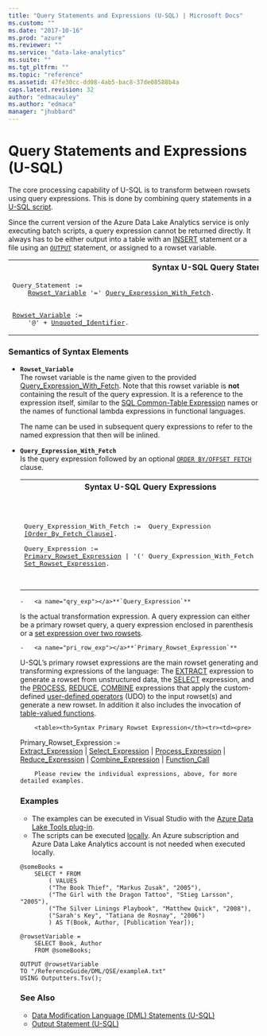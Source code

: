 ```yaml
---
title: "Query Statements and Expressions (U-SQL) | Microsoft Docs"
ms.custom: ""
ms.date: "2017-10-16"
ms.prod: "azure"
ms.reviewer: ""
ms.service: "data-lake-analytics"
ms.suite: ""
ms.tgt_pltfrm: ""
ms.topic: "reference"
ms.assetid: 47fe30cc-dd08-4ab5-bac8-37de08588b4a
caps.latest.revision: 32
author: "edmacauley"
ms.author: "edmaca"
manager: "jhubbard"
---
```

# Query Statements and Expressions (U-SQL)
The core processing capability of U-SQL is to transform between rowsets using query expressions. This is done by combining query statements in a [U-SQL script](../USQL/u-sql-scripts.md).  
  
Since the current version of the Azure Data Lake Analytics service is only executing batch scripts, a query expression cannot be returned directly. It always has to be either output into a table with an [INSERT](../USQL/insert-u-sql.md) statement or a file using an [`OUTPUT`](../USQL/output-statement-u-sql.md) statement, or assigned to a rowset variable.  
  
<table><th>Syntax U-SQL Query Statements</th><tr><td><pre>
Query_Statement :=                                                                                       
    <a href="#row_var">Rowset_Variable</a> '=' <a href="#qry_exp_fetch">Query_Expression_With_Fetch</a>.<br /><br />
<a href="#row_var">Rowset_Variable</a> :=
    '@' + <a href="u-sql-identifiers.md">Unquoted_Identifier</a>.
</pre></td></tr></table>

### Semantics of Syntax Elements    
-   <a name="row_var"></a>**`Rowset_Variable`**   
The rowset variable is the name given to the provided <a href="#qry_exp_fetch">Query_Expression_With_Fetch</a>. Note that this rowset variable is **not** containing the result of the query expression. It is a reference to the expression itself, similar to the [SQL Common-Table Expression](https://msdn.microsoft.com/library/ms175972.aspx) names or the names of functional lambda expressions in functional languages.  
  
    The name can be used in subsequent query expressions to refer to the named expression that then will be inlined.  
   
-   <a name="qry_exp_fetch"></a>**`Query_Expression_With_Fetch`**   
Is the query expression followed by an optional [`ORDER BY/OFFSET FETCH`](../USQL/order-by-and-offset-fetch-clause-u-sql.md) clause.   
  
    <table><th>Syntax U-SQL Query Expressions</th><tr><td><pre>
Query_Expression_With_Fetch :=
<a></a>     Query_Expression <a href="ORDER%20BY%20and%20OFFSET_FETCH%20Clause%20(U-SQL).md">[Order_By_Fetch_Clause]</a>.     
Query_Expression :=
<a href="#pri_row_exp">     Primary_Rowset_Expression</a>
|    '(' Query_Expression_With_Fetch ')'
|    <a href="Set%20Rowset%20Expressions%20(U-SQL).md">Set_Rowset_Expression</a>.                                                                    <a></a>
    </pre></td></tr></table>
    
    -   <a name="qry_exp"></a>**`Query_Expression`**   
Is the actual transformation expression.  A query expression can either be a primary rowset query, a query expression enclosed in parenthesis or a [set expression over two rowsets](../USQL/set-rowset-expressions-u-sql.md).   

    -   <a name="pri_row_exp"></a>**`Primary_Rowset_Expression`**  
U-SQL’s primary rowset expressions are the main rowset generating and transforming expressions of the language: The [EXTRACT](../USQL/extract-expression-u-sql.md) expression to generate a rowset from unstructured data, the [SELECT](../USQL/select-expression-u-sql.md) expression, and the [PROCESS](../USQL/process-expression-u-sql.md), [REDUCE](../USQL/reduce-expression-u-sql.md), [COMBINE](../USQL/combine-expression-u-sql.md) expressions that apply the custom-defined [user-defined operators](https://docs.microsoft.com/azure/data-lake-analytics/data-lake-analytics-u-sql-programmability-guide#user-defined-objects--udo)
 (UDO) to the input rowset(s) and generate a new rowset. In addition it also includes the invocation of [table-valued functions](../USQL/u-sql-table-valued-functions.md).  

        <table><th>Syntax Primary Rowset Expression</th><tr><td><pre>
Primary_Rowset_Expression :=                                                                        
<a></a>    <a href="extract-expression-u-sql.md">Extract_Expression</a>
|   <a href="select-expression-u-sql.md">Select_Expression</a>
|   <a href="process-expression-u-sql.md">Process_Expression</a>
|   <a href="reduce-expression-u-sql.md">Reduce_Expression</a>
|   <a href="combine-expression-u-sql.md">Combine_Expression</a>
|   <a href="table-valued-function-expression-u-sql.md">Function_Call                                                                             </a>  
        </pre></td></tr></table>
        
        Please review the individual expressions, above, for more detailed examples.
        
### Examples
- The examples can be executed in Visual Studio with the [Azure Data Lake Tools plug-in](https://www.microsoft.com/download/details.aspx?id=49504).  
- The scripts can be executed [locally](https://docs.microsoft.com/azure/data-lake-analytics/data-lake-analytics-data-lake-tools-get-started#run-u-sql-locally).  An Azure subscription and Azure Data Lake Analytics account is not needed when executed locally.
```
@someBooks = 
    SELECT * FROM 
        ( VALUES
        ("The Book Thief", "Markus Zusak", "2005"),
        ("The Girl with the Dragon Tattoo", "Stieg Larsson", "2005"),
        ("The Silver Linings Playbook", "Matthew Quick", "2008"),
        ("Sarah's Key", "Tatiana de Rosnay", "2006")
        ) AS T(Book, Author, [Publication Year]);
        
@rowsetVariable =
    SELECT Book, Author
    FROM @someBooks;

OUTPUT @rowsetVariable
TO "/ReferenceGuide/DML/QSE/exampleA.txt"
USING Outputters.Tsv();
```

  
### See Also 
* [Data Modification Language (DML) Statements (U-SQL)](../USQL/data-modification-language-dml-statements-u-sql.md) 
* [Output Statement (U-SQL)](../USQL/output-statement-u-sql.md)  

